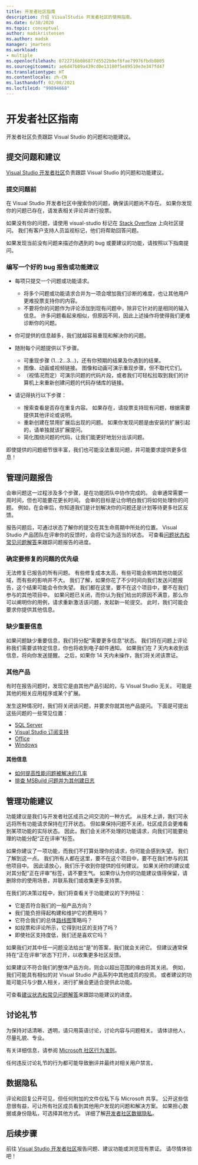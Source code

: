 ```yaml
---
title: 开发者社区指南
description: 介绍 VisualStudio 开发者社区的使用指南。
ms.date: 6/30/2020
ms.topic: conceptual
author: madskristensen
ms.author: madsk
manager: jmartens
ms.workload:
- multiple
ms.openlocfilehash: 0722716b086877d5522b9ef8fae79976fbdb0805
ms.sourcegitcommit: ae6d47b09a439cd0e13180f5e89510e3e347fd47
ms.translationtype: HT
ms.contentlocale: zh-CN
ms.lasthandoff: 02/08/2021
ms.locfileid: "99894668"
---
```

# <a name="developer-community-guidelines"></a>开发者社区指南

开发者社区负责跟踪 Visual Studio 的问题和功能建议。

## <a name="submitting-problems-and-suggestions"></a>提交问题和建议

[Visual Studio 开发者社区](https://aka.ms/feedback/suggest?space=8)负责跟踪 Visual Studio 的问题和功能建议。

### <a name="before-submitting-an-issue"></a>提交问题前

在 Visual Studio 开发者社区中搜索你的问题，确保该问题尚不存在。 如果你发现你的问题已存在，请发表相关评论并进行投票。

如果没有你的问题，请使用 visual-studio 标记在 [Stack Overflow](https://stackoverflow.com/questions/tagged/visual-studio?tab=Newest) 上向社区提问。 我们有客户支持人员监视标记，他们将帮助回答问题。

如果发现当前没有问题来描述你遇到的 bug 或要建议的功能，请按照以下指南提问。

### <a name="writing-a-good-bug-report-or-feature-suggestion"></a>编写一个好的 bug 报告或功能建议

- 每项只提交一个问题或功能请求。

  - 将多个问题或功能请求合并为一项会增加我们诊断的难度，也让其他用户更难投票支持你的内容。
  - 不要将你的问题作为评论添加到现有问题中，除非它针对的是相同的输入信息。 许多问题看起来相似，但原因不同，因此上述操作将使得我们更难诊断你的问题。

- 你可提供的信息越多，我们就越容易重现和解决你的问题。
- 随附每个问题提供以下步骤。

  - 可重现步骤 (1...2...3...)，还有你预期的结果及你遇到的结果。
  - 图像、动画或视频链接。 图像和动画可演示重现步骤，但不取代它们。
  - （视情况而定）可演示问题的代码片段，或者我们可轻松拉取到我们的计算机上来重新创建问题的代码存储库的链接。

- 请记得执行以下步骤：

  - 搜索查看是否存在重复内容。 如果存在，请投票支持现有问题，根据需要提供其他评论或说明。
  - 重新创建在禁用扩展后出现的问题。 如果你发现问题是由安装的扩展引起的，请单独就该扩展提问。
  - 简化围绕问题的代码，让我们能更好地划分出该问题。

即使提供的问题细节很丰富，我们也可能没法重现问题，并可能要求提供更多信息！

## <a name="managing-problem-reports"></a>管理问题报告

会审问题这一过程涉及多个步骤，是在功能团队中协作完成的。 会审通常需要一周时间，但也可能要花更长时间。 会审的目标是让你明白我们将如何处理你的问题。 例如，在会审后，你知道我们是计划解决你的问题还是计划等待更多社区反馈。

报告问题后，可通过状态了解你的提交在其生命周期中所处的位置。 Visual Studio 产品团队在评审你的反馈时，会将它设为适当的状态。 可查看[问题状态和常见问题解答](./report-a-problem.md)来跟踪问题报告的进度。

### <a name="prioritizing-which-issues-to-fix"></a>确定要修复的问题的优先级

无法修复已报告的所有问题。 有些修复成本太高，有些可能会影响其他功能区域，而有些的影响并不大。 我们了解，如果你花了不少时间向我们发送问题报告，这个结果可能会令你失望。 我们都在这里，要不在这个项目中，要不在我们参与的其他项目中。 如果问题已关闭，而你认为我们给出的原因不满意，那么你可以阐明你的用例，请求重新激活该问题，发起新一轮提交。 此时，我们可能会要求你提供其他信息。

### <a name="missing-important-information"></a>缺少重要信息

如果问题缺少重要信息，我们将分配“需要更多信息”状态。 我们将在问题上评论称我们需要该特定信息，你也将收到电子邮件通知。 如果我们在 7 天内未收到该信息，将向你发送提醒。 之后，如果你 14 天内未操作，我们将关闭该票证。

### <a name="other-product"></a>其他产品

有时在报告问题时，发现它是由其他产品引起的，与 Visual Studio 无关。 可能是其他的相关应用程序或某个扩展。 

发生这种情况时，我们将关闭该问题，并要求你就其他产品提问。 下面是可提出这些问题的一些常见位置：

* [SQL Server](https://feedback.azure.com/forums/908035-sql-server)
* [Visual Studio 订阅支持](https://feedback.azure.com/forums/908035-sql-server)
* [Office](https://support.office.com/article/how-do-i-give-feedback-on-microsoft-office-2b102d44-b43f-4dd2-9ff4-23cf144cfb11)
* [Windows](https://support.microsoft.com/help/4021566/windows-10-send-feedback-to-microsoft-with-feedback-hub-app)

#### <a name="additional-information"></a>其他信息

- [如何提高性能问题被解决的几率](./how-to-increase-chances-of-performance-issue-being-fixed.md)
- [排查 MSBuild 问题并为其创建日志](./msbuild-logs.md)

## <a name="managing-feature-suggestions"></a>管理功能建议

功能建议是我们与开发者社区成员之间交流的一种方式。 从技术上讲，我们可永远将所有功能请求保持在打开状态。 但如果保持问题不关闭，社区成员会更难看到某项功能的实际状态。 因此，我们会关闭不处理的功能请求，向我们可能要处理的功能分配“正在评审”标签。

如果你建议了一项功能，而我们不打算处理你的请求，你可能会感到失望。 我们了解到这一点。 我们所有人都在这里，要不在这个项目中，要不在我们参与的其他项目中。 因此请放心，我们乐于收到你提供的任何建议。 如果关闭你的建议或对其分配“正在评审”标签，请不要生气。 如果你认为你的功能建议值得保留，请删除你的使用场景，并联系我们或收集更多支持票。

在我们的决策过程中，我们将查看关于功能建议的下列特征：

- 它是否符合我们的一般产品方向？
- 我们能负担得起构建和维护它的费用吗？
- 它符合我们的总体[路线图](/visualstudio/productinfo/vs-roadmap)策略吗？
- 如投票和评论所示，它得到社区的支持了吗？
- 即使社区支持度低，我们还是喜欢它吗？

如果我们对其中任一问题没法给出“是”的答案，我们就会关闭它。 但建议通常保持在“正在评审”状态下打开，以收集更多社区反馈。

如果建议不符合我们的整体产品方向，则会以超出范围的缘由将其关闭。 例如，我们可能具有相似的对 Visual Studio 产品系列中其他成员的投资。 或者建议的功能可能只与少数人相关，进行扩展会更适合提供此功能。

可查看[建议状态和常见问题解答](./report-a-problem.md)来跟踪功能建议的进度。

## <a name="discussion-etiquette"></a>讨论礼节

为保持对话清晰、透明，请只用英语讨论，讨论内容与问题相关。 请体谅他人，尽量礼貌、专业。

有关详细信息，请参阅 [Microsoft 社区行为准则](https://answers.microsoft.com/en-us/page/codeofconduct)。

任何违反讨论礼节的行为都可能导致删评并最终对相关用户禁言。

## <a name="data-privacy"></a>数据隐私

评论和回复公开可见，但任何附加的文件仅私下与 Microsoft 共享。 公开这些信息很有益，可让所有社区成员看到其他用户发现的问题和解决方案。 如果担心数据或身份隐私，可选择其他方式。 详细了解[开发者社区数据隐私](./developer-community-privacy.md)。

## <a name="next-steps"></a>后续步骤

前往 [Visual Studio 开发者社区](https://aka.ms/feedback/suggest?space=8)报告问题、建议功能或浏览现有票证。 请尽情体验吧！
